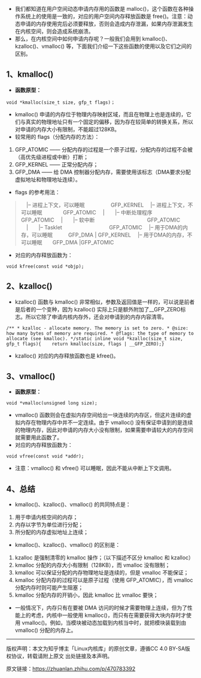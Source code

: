 - 我们都知道在用户空间动态申请内存用的函数是 malloc()，这个函数在各种操作系统上的使用是一致的，对应的用户空间内存释放函数是 free()。注意：动态申请的内存使用完后必须要释放，否则会造成内存泄漏，如果内存泄漏发生在内核空间，则会造成系统崩溃。
- 那么，在内核空间中如何申请内存呢？一般我们会用到 kmalloc()、kzalloc()、vmalloc() 等，下面我们介绍一下这些函数的使用以及它们之间的区别。

## 1、kmalloc()

- **函数原型：**

```text
void *kmalloc(size_t size, gfp_t flags)；
```

- kmalloc() 申请的内存位于物理内存映射区域，而且在物理上也是连续的，它们与真实的物理地址只有一个固定的偏移，因为存在较简单的转换关系，所以对申请的内存大小有限制，不能超过128KB。
- 较常用的 flags（分配内存的方法）：

1. GFP_ATOMIC —— 分配内存的过程是一个原子过程，分配内存的过程不会被（高优先级进程或中断）打断；
2. GFP_KERNEL —— 正常分配内存；
3. GFP_DMA —— 给 DMA 控制器分配内存，需要使用该标志（DMA要求分配虚拟地址和物理地址连续）。

- flags 的参考用法：

> 　|– 进程上下文，可以睡眠　　　　　GFP_KERNEL
> 　|– 进程上下文，不可以睡眠　　　　GFP_ATOMIC
> 　|　　|– 中断处理程序　　　　　　　GFP_ATOMIC
> 　|　　|– 软中断　　　　　　　　　　GFP_ATOMIC
> 　|　　|– Tasklet　　　　　　　　　GFP_ATOMIC
> 　|– 用于DMA的内存，可以睡眠　　　GFP_DMA | GFP_KERNEL
> 　|– 用于DMA的内存，不可以睡眠　　GFP_DMA |GFP_ATOMIC

- 对应的内存释放函数为：

```text
void kfree(const void *objp);
```

## 2、kzalloc()

- kzalloc() 函数与 kmalloc() 非常相似，参数及返回值是一样的，可以说是前者是后者的一个变种，因为 kzalloc() 实际上只是额外附加了__GFP_ZERO标志。所以它除了申请内核内存外，还会对申请到的内存内容清零。

```text
/** * kzalloc - allocate memory. The memory is set to zero. * @size: how many bytes of memory are required. * @flags: the type of memory to allocate (see kmalloc). */static inline void *kzalloc(size_t size, gfp_t flags){    return kmalloc(size, flags | __GFP_ZERO);}
```

- kzalloc() 对应的内存释放函数也是 kfree()。

## 3、vmalloc()

- **函数原型：**

```text
void *vmalloc(unsigned long size);
```

- vmalloc() 函数则会在虚拟内存空间给出一块连续的内存区，但这片连续的虚拟内存在物理内存中并不一定连续。由于 vmalloc() 没有保证申请到的是连续的物理内存，因此对申请的内存大小没有限制，如果需要申请较大的内存空间就需要用此函数了。
- 对应的内存释放函数为：

```text
void vfree(const void *addr);
```

- 注意：vmalloc() 和 vfree() 可以睡眠，因此不能从中断上下文调用。

## 4、总结

- kmalloc()、kzalloc()、vmalloc() 的共同特点是：

1. 用于申请内核空间的内存；
2. 内存以字节为单位进行分配；
3. 所分配的内存虚拟地址上连续；

- kmalloc()、kzalloc()、vmalloc() 的区别是：

1. kzalloc 是强制清零的 kmalloc 操作；（以下描述不区分 kmalloc 和 kzalloc）
2. kmalloc 分配的内存大小有限制（128KB），而 vmalloc 没有限制；
3. kmalloc 可以保证分配的内存物理地址是连续的，但是 vmalloc 不能保证；
4. kmalloc 分配内存的过程可以是原子过程（使用 GFP_ATOMIC），而 vmalloc 分配内存时则可能产生阻塞；
5. kmalloc 分配内存的开销小，因此 kmalloc 比 vmalloc 要快；

- 一般情况下，内存只有在要被 DMA 访问的时候才需要物理上连续，但为了性能上的考虑，内核中一般使用 kmalloc()，而只有在需要获得大块内存时才使用 vmalloc()。例如，当模块被动态加载到内核当中时，就把模块装载到由 vmalloc() 分配的内存上。

------

版权声明：本文为知乎博主「Linux内核库」的原创文章，遵循CC 4.0 BY-SA版权协议，转载请附上原文 出处链接及本声明。 

原文链接：https://zhuanlan.zhihu.com/p/470783392
